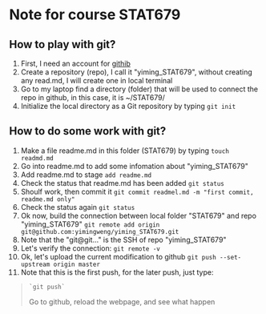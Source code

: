 # Note for course  STAT679
## How to play with git?
1. First, I need an account for [githib](https://github.com/)
2. Create a repository (repo), I call it "yiming_STAT679",  without creating any read.md,  I will create one in local terminal  
3. Go to my laptop find a directory (folder) that will be used  to connect the repo in github, in this case, it is ~/STAT679/
4. Initialize the local directory as a Git repository by typing  `git init`

## How to do some work with git?
1. Make a file readme.md in this folder (STAT679) by typing  `touch readmd.md`
2. Go into readme.md to add some infomation about "yiming_STAT679"
3. Add readme.md to stage  `add readme.md`
4. Check the status that readme.md has been added  `git status`
5. Shoulf work, then commit it  `git commit readmel.md -m "first commit, readme.md only"`
6. Check the status again  `git status`
7. Ok now, build the connection between local folder "STAT679"  and repo "yiming_STAT679"  `git remote add origin git@github.com:yimingweng/yiming_STAT679.git`
8. Note that the "git@git..." is the SSH of repo "yiming_STAT679"
9. Let's verify the connection:  `git remote -v`
10. Ok, let's upload the current modification to github  `git push --set-upstream origin master`
11. Note that this is the first push, for the later push, just type:
>     `git push`
>Go to github, reload the webpage, and see what happen
